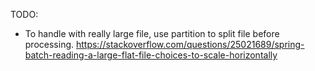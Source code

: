 TODO:
+ To handle with really large file, use partition to split file before processing.
https://stackoverflow.com/questions/25021689/spring-batch-reading-a-large-flat-file-choices-to-scale-horizontally

